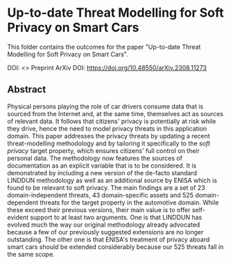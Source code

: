 # Up-to-date Threat Modelling for Soft Privacy on Smart Cars

This folder contains the outcomes for the paper "Up-to-date Threat Modelling for Soft Privacy on Smart Cars".

DOI: <>
Preprint ArXiv DOI: <https://doi.org/10.48550/arXiv.2308.11273>

## Abstract

Physical persons playing the role of car drivers consume data that is sourced from the Internet and, at the same time, themselves act as sources of relevant data. It follows that citizens' privacy is potentially at risk while they drive, hence the need to model privacy threats in this application domain.
This paper addresses the privacy threats by updating a recent threat-modelling methodology and by tailoring it specifically to the *soft privacy* target property, which ensures citizens' full control on their personal data. The methodology now features the sources of documentation as an explicit variable that is to be considered. It is demonstrated by including a new version of the de-facto standard LINDDUN methodology as well as an additional source by ENISA which is found to be relevant to soft privacy. The main findings are a set of 23 domain-independent threats, 43 domain-specific assets and 525 domain-dependent threats for the target property in the automotive domain.
While these exceed their previous versions, their main value is to offer self-evident support to at least two arguments. One is that LINDDUN has evolved much the way our original methodology already advocated because a few of our previously suggested extensions are no longer outstanding. The other one is that ENISA's treatment of privacy aboard smart cars should be extended considerably because our 525 threats fall in the same scope.
